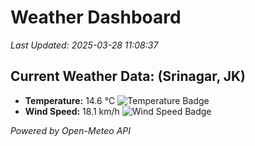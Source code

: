 
# Weather Dashboard

_Last Updated: 2025-03-28 11:08:37_

## Current Weather Data: (Srinagar, JK)
- **Temperature:** 14.6 °C ![Temperature Badge](https://img.shields.io/badge/Temperature-Low%20Temp-blue)
- **Wind Speed:** 18.1 km/h ![Wind Speed Badge](https://img.shields.io/badge/Wind%20Speed-Light%20Breeze-blue)

*Powered by Open-Meteo API*
